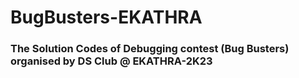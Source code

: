 # BugBusters-EKATHRA

### The Solution Codes of Debugging contest (Bug Busters) organised by DS Club @ EKATHRA-2K23
